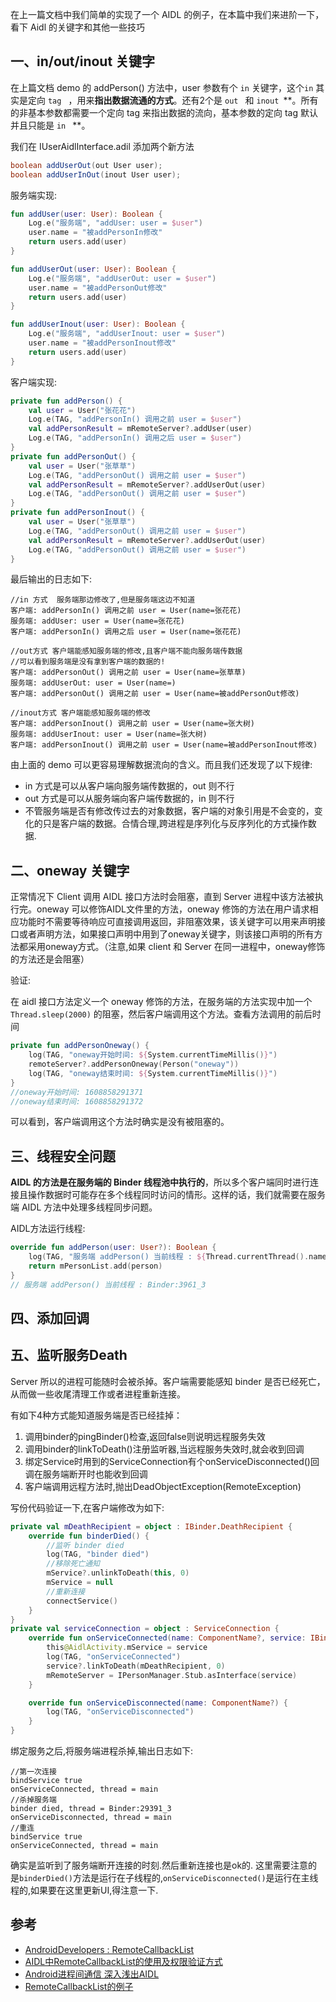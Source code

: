 在上一篇文档中我们简单的实现了一个 AIDL 的例子，在本篇中我们来进阶一下，看下 Aidl 的关键字和其他一些技巧

## 一、in/out/inout 关键字

在上篇文档 demo 的 addPerson() 方法中，user 参数有个 `in` 关键字，这个`in` 其实是定向 `tag ` ，用来**指出数据流通的方式**。还有2个是  `out ` 和  `inout `**。所有的非基本参数都需要一个定向 tag 来指出数据的流向，基本参数的定向 tag 默认并且只能是  `in ` **。

我们在 IUserAidlInterface.adil 添加两个新方法

```java
boolean addUserOut(out User user);
boolean addUserInOut(inout User user);
```

服务端实现:

```kotlin
fun addUser(user: User): Boolean {
    Log.e("服务端", "addUser: user = $user")
    user.name = "被addPersonIn修改"
    return users.add(user)
}

fun addUserOut(user: User): Boolean {
    Log.e("服务端", "addUserOut: user = $user")
    user.name = "被addPersonOut修改"
    return users.add(user)
}

fun addUserInout(user: User): Boolean {
    Log.e("服务端", "addUserInout: user = $user")
    user.name = "被addPersonInout修改"
    return users.add(user)
}
```

客户端实现:

```kotlin
private fun addPerson() {            
    val user = User("张花花")
    Log.e(TAG, "addPersonIn() 调用之前 user = $user")
    val addPersonResult = mRemoteServer?.addUser(user)
    Log.e(TAG, "addPersonIn() 调用之后 user = $user")
}
private fun addPersonOut() {
    val user = User("张草草")
    Log.e(TAG, "addPersonOut() 调用之前 user = $user")
    val addPersonResult = mRemoteServer?.addUserOut(user)
    Log.e(TAG, "addPersonOut() 调用之前 user = $user")
}
private fun addPersonInout() {
    val user = User("张草草")
    Log.e(TAG, "addPersonOut() 调用之前 user = $user")
    val addPersonResult = mRemoteServer?.addUserOut(user)
    Log.e(TAG, "addPersonOut() 调用之前 user = $user")
}
```

最后输出的日志如下:

```shell
//in 方式  服务端那边修改了,但是服务端这边不知道
客户端: addPersonIn() 调用之前 user = User(name=张花花)
服务端: addUser: user = User(name=张花花)
客户端: addPersonIn() 调用之后 user = User(name=张花花)

//out方式 客户端能感知服务端的修改,且客户端不能向服务端传数据
//可以看到服务端是没有拿到客户端的数据的!
客户端: addPersonOut() 调用之前 user = User(name=张草草)
服务端: addUserOut: user = User(name=)
客户端: addPersonOut() 调用之前 user = User(name=被addPersonOut修改)

//inout方式 客户端能感知服务端的修改
客户端: addPersonInout() 调用之前 user = User(name=张大树)
服务端: addUserInout: user = User(name=张大树)
客户端: addPersonInout() 调用之前 user = User(name=被addPersonInout修改)
```

由上面的 demo 可以更容易理解数据流向的含义。而且我们还发现了以下规律:

- in 方式是可以从客户端向服务端传数据的，out 则不行
- out 方式是可以从服务端向客户端传数据的，in 则不行
- 不管服务端是否有修改传过去的对象数据，客户端的对象引用是不会变的，变化的只是客户端的数据。合情合理,跨进程是序列化与反序列化的方式操作数据.

## 二、oneway 关键字

正常情况下 Client 调用 AIDL 接口方法时会阻塞，直到 Server 进程中该方法被执行完。oneway 可以修饰AIDL文件里的方法，oneway 修饰的方法在用户请求相应功能时不需要等待响应可直接调用返回，非阻塞效果，该关键字可以用来声明接口或者声明方法，如果接口声明中用到了oneway关键字，则该接口声明的所有方法都采用oneway方式。（注意,如果 client 和 Server 在同一进程中，oneway修饰的方法还是会阻塞）

验证: 

在 aidl 接口方法定义一个 oneway 修饰的方法，在服务端的方法实现中加一个 `Thread.sleep(2000)` 的阻塞，然后客户端调用这个方法。查看方法调用的前后时间

```kotlin
private fun addPersonOneway() {
    log(TAG, "oneway开始时间: ${System.currentTimeMillis()}")
    remoteServer?.addPersonOneway(Person("oneway"))
    log(TAG, "oneway结束时间: ${System.currentTimeMillis()}")
}
//oneway开始时间: 1608858291371
//oneway结束时间: 1608858291372
```

可以看到，客户端调用这个方法时确实是没有被阻塞的。

## 三、线程安全问题

**AIDL 的方法是在服务端的 Binder 线程池中执行的**，所以多个客户端同时进行连接且操作数据时可能存在多个线程同时访问的情形。这样的话，我们就需要在服务端 AIDL 方法中处理多线程同步问题。

AIDL方法运行线程:

```kotlin
override fun addPerson(user: User?): Boolean {
    log(TAG, "服务端 addPerson() 当前线程 : ${Thread.currentThread().name}")
    return mPersonList.add(person)
}
// 服务端 addPerson() 当前线程 : Binder:3961_3
```

## 四、添加回调



## 五、监听服务Death

Server 所以的进程可能随时会被杀掉。客户端需要能感知 binder 是否已经死亡，从而做一些收尾清理工作或者进程重新连接。

有如下4种方式能知道服务端是否已经挂掉：

1. 调用binder的pingBinder()检查,返回false则说明远程服务失效
2. 调用binder的linkToDeath()注册监听器,当远程服务失效时,就会收到回调
3. 绑定Service时用到的ServiceConnection有个onServiceDisconnected()回调在服务端断开时也能收到回调
4. 客户端调用远程方法时,抛出DeadObjectException(RemoteException)

写份代码验证一下,在客户端修改为如下:

```kotlin
private val mDeathRecipient = object : IBinder.DeathRecipient {
    override fun binderDied() {
        //监听 binder died
        log(TAG, "binder died")
        //移除死亡通知
        mService?.unlinkToDeath(this, 0)
        mService = null
        //重新连接
        connectService()
    }
}
private val serviceConnection = object : ServiceConnection {
    override fun onServiceConnected(name: ComponentName?, service: IBinder?) {
        this@AidlActivity.mService = service
        log(TAG, "onServiceConnected")
        service?.linkToDeath(mDeathRecipient, 0)
        mRemoteServer = IPersonManager.Stub.asInterface(service)
    }

    override fun onServiceDisconnected(name: ComponentName?) {
        log(TAG, "onServiceDisconnected")
    }
}
```

绑定服务之后,将服务端进程杀掉,输出日志如下:

```shell
//第一次连接
bindService true
onServiceConnected, thread = main
//杀掉服务端 
binder died, thread = Binder:29391_3
onServiceDisconnected, thread = main
//重连
bindService true
onServiceConnected, thread = main
```

确实是监听到了服务端断开连接的时刻.然后重新连接也是ok的. 这里需要注意的是`binderDied()`方法是运行在子线程的,`onServiceDisconnected()`是运行在主线程的,如果要在这里更新UI,得注意一下.

## 参考

- [AndroidDevelopers : RemoteCallbackList](https://developer.android.google.cn/reference/android/os/RemoteCallbackList.html)
- [AIDL中RemoteCallbackList的使用及权限验证方式](https://www.jianshu.com/p/69e5782dd3c3)
- [Android进程间通信 深入浅出AIDL](https://zhuanlan.zhihu.com/p/338093696)
- [RemoteCallbackList的例子](https://www.programcreek.com/java-api-examples/?api=android.os.RemoteCallbackList)

